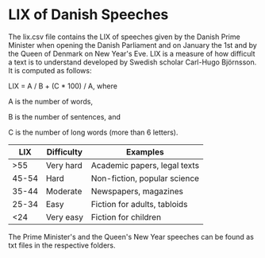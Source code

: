 LIX of Danish Speeches
========
The lix.csv file contains the LIX of speeches given by the Danish Prime Minister when opening the Danish Parliament and on January the 1st and by the Queen of Denmark on New Year's Eve. LIX is a measure of how difficult a text is to understand developed by Swedish scholar Carl-Hugo Björnsson. It is computed as follows:

LIX = A / B + (C * 100) / A, where

A is the number of words,

B is the number of sentences, and

C is the number of long words (more than 6 letters).

| LIX   | Difficulty | Examples                     |
| ----- | ---------- | ---------------------------- |
| >55   | Very hard  | Academic papers, legal texts |
| 45-54 | Hard       | Non-fiction, popular science |
| 35-44 | Moderate   | Newspapers, magazines        |
| 25-34 | Easy       | Fiction for adults, tabloids |
| <24   | Very easy  | Fiction for children         |

The Prime Minister's and the Queen's New Year speeches can be found as txt files in the respective folders.
